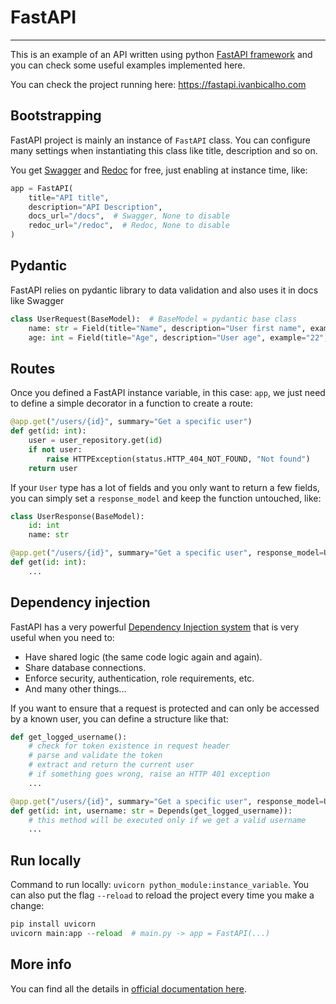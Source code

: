 # FastAPI

---

This is an example of an API written using python [FastAPI framework](https://fastapi.tiangolo.com/) and you can check some useful examples implemented here.

You can check the project running here: https://fastapi.ivanbicalho.com

## Bootstrapping

FastAPI project is mainly an instance of `FastAPI` class. You can configure many settings when instantiating this class like title, description and so on.

You get [Swagger](https://swagger.io/) and [Redoc](https://redocly.com/redoc/) for free, just enabling at instance time, like:

```python
app = FastAPI(
    title="API title",
    description="API Description",
    docs_url="/docs",  # Swagger, None to disable
    redoc_url="/redoc",  # Redoc, None to disable
)
```

## Pydantic

FastAPI relies on pydantic library to data validation and also uses it in docs like Swagger

```python
class UserRequest(BaseModel):  # BaseModel = pydantic base class
    name: str = Field(title="Name", description="User first name", example="Ivan")
    age: int = Field(title="Age", description="User age", example="22", gt=0)
```

## Routes

Once you defined a FastAPI instance variable, in this case: `app`, we just need to define a simple decorator in a function to create a route:

```python
@app.get("/users/{id}", summary="Get a specific user")
def get(id: int):
    user = user_repository.get(id)
    if not user:
        raise HTTPException(status.HTTP_404_NOT_FOUND, "Not found")
    return user
```

If your `User` type has a lot of fields and you only want to return a few fields, you can simply set a `response_model` and keep the function untouched, like:

```python
class UserResponse(BaseModel):
    id: int
    name: str

@app.get("/users/{id}", summary="Get a specific user", response_model=UserResponse)
def get(id: int):
    ...
```

## Dependency injection

FastAPI has a very powerful [Dependency Injection system](https://fastapi.tiangolo.com/tutorial/dependencies/) that is very useful when you need to:

- Have shared logic (the same code logic again and again).
- Share database connections.
- Enforce security, authentication, role requirements, etc.
- And many other things...

If you want to ensure that a request is protected and can only be accessed by a known user, you can define a structure like that:

```python
def get_logged_username():
    # check for token existence in request header
    # parse and validate the token
    # extract and return the current user
    # if something goes wrong, raise an HTTP 401 exception
    ...

@app.get("/users/{id}", summary="Get a specific user", response_model=UserResponse)
def get(id: int, username: str = Depends(get_logged_username)):
    # this method will be executed only if we get a valid username
    ...
```

## Run locally

Command to run locally: `uvicorn python_module:instance_variable`. You can also put the flag `--reload` to reload the project every time you make a change:

```python
pip install uvicorn
uvicorn main:app --reload  # main.py -> app = FastAPI(...)
```

## More info

You can find all the details in [official documentation here](https://fastapi.tiangolo.com/).
